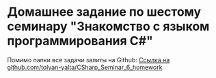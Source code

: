 # Домашнее задание по шестому семинару "Знакомство с языком программирования С#"

Помимо папки все задачи залиты на Github: [Ссылка на github.com/tolyan-yalta/CSharp_Seminar_6_homework](https://github.com/tolyan-yalta/CSharp_Seminar_6_homework.git)
